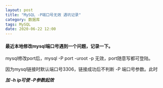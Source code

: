 ```yaml
---
layout: post
title: "MySQL -P端口号无效 遇坑记录"
category: 数据库
tags: MySQL
date: 2020-06-22 12:00
---
```



#### 最近本地修改mysql端口号遇到一个问题，记录一下。

mysql修改port后，mysql -P port -uroot -p 无效，port随意写都可登陆。

因为mysql链接时默认端口号3306，链接成功后不判断 -P 端口号参数。此时

***加 -h ip可使 -P参数起效*** 